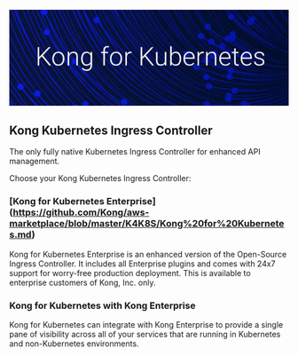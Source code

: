 ![Kong](https://github.com/Kong/aws-marketplace/blob/master/screenshots/K4K8S2.png)

## Kong Kubernetes Ingress Controller

The only fully native Kubernetes Ingress Controller for enhanced API management.

Choose your Kong Kubernetes Ingress Controller:


### [Kong for Kubernetes Enterprise] (https://github.com/Kong/aws-marketplace/blob/master/K4K8S/Kong%20for%20Kubernetes.md)

Kong for Kubernetes Enterprise is an enhanced version of the Open-Source Ingress Controller. It includes all Enterprise plugins and comes with 24x7 support for worry-free production deployment. This is available to enterprise customers of Kong, Inc. only.




### Kong for Kubernetes with Kong Enterprise

Kong for Kubernetes can integrate with Kong Enterprise to provide a single pane of visibility across all of your services that are running in Kubernetes and non-Kubernetes environments.
